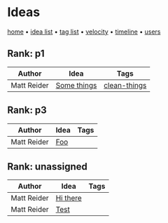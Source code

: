 # Ideas

[home](index.md) • [idea list](ideas.md) • [tag list](tags.md) • [velocity](velocity.md) • [timeline](timeline.md) • [users](users.md)

## Rank: p1

| Author | Idea | Tags |
|---|---|---|
| Matt Reider | [Some things](ideas/some-things.md) | [clean-things](tags/clean-things.md) |

## Rank: p3

| Author | Idea | Tags |
|---|---|---|
| Matt Reider | [Foo](ideas/foo) |  |

## Rank: unassigned

| Author | Idea | Tags |
|---|---|---|
| Matt Reider | [Hi there](ideas/hi-there.md) |  |
| Matt Reider | [Test](ideas/test.md) |  |
